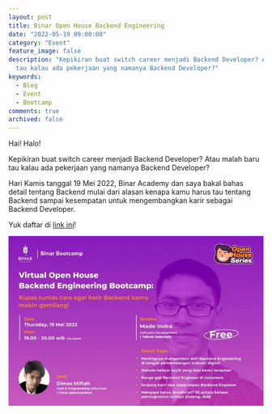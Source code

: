 ```yaml
---
layout: post
title: Binar Open House Backend Engineering
date: "2022-05-19 09:00:00"
category: "Event"
feature_image: false
description: "Kepikiran buat switch career menjadi Backend Developer? Atau malah baru
  tau kalau ada pekerjaan yang namanya Backend Developer?"
keywords:
  - Blog
  - Event
  - Bootcamp
comments: true
archived: false
---
```


Hai! Halo!

Kepikiran buat switch career menjadi Backend Developer? Atau malah baru tau kalau ada pekerjaan yang namanya Backend Developer?

Hari Kamis tanggal 19 Mei 2022, Binar Academy dan saya bakal bahas detail tentang Backend mulai dari alasan kenapa kamu harus tau tentang Backend sampai kesempatan untuk mengembangkan karir sebagai Backend Developer.

Yuk daftar di [link ini](https://us02web.zoom.us/meeting/register/tZcsfu-rrTIvH9ZpSlYdacJiB4ikCNCLxSBX)!

![Event Promo](/assets/others/event-binar-backend.jpeg)
